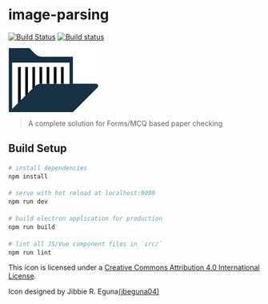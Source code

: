 # image-parsing

[![Build Status](https://travis-ci.org/mubaidr/image-parsing.svg)](https://travis-ci.org/mubaidr/image-parsing)
[![Build status](https://ci.appveyor.com/api/projects/status/ghd4n4ehbc955qi0?svg=true)](https://ci.appveyor.com/project/mubaidr/image-parsing)

<img src="https://raw.githubusercontent.com/mubaidr/image-parsing/master/_icons/128icontype11.png" align="center">

> A complete solution for Forms/MCQ based paper checking

## Build Setup

```bash
# install dependencies
npm install

# serve with hot reload at localhost:9080
npm run dev

# build electron application for production
npm run build

# lint all JS/Vue component files in `src/`
npm run lint
```

This icon is licensed under a <a rel="license" href="http://creativecommons.org/licenses/by/4.0/">Creative Commons Attribution 4.0 International License</a>.

Icon designed by Jibbie R. Eguna[(jbeguna04)](https://github.com/jbeguna04)
